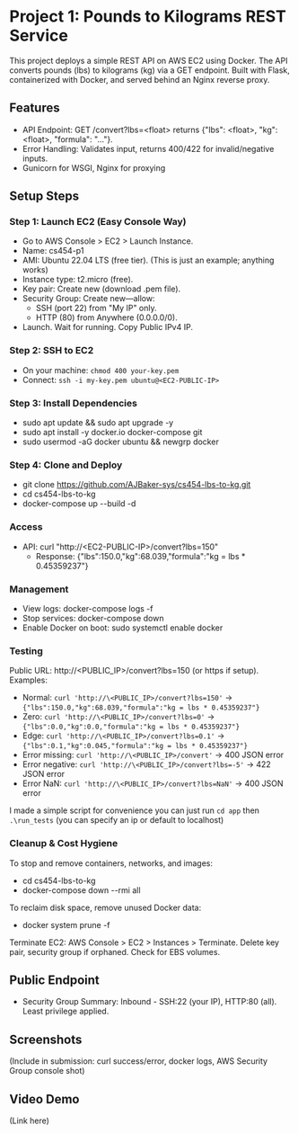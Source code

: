# Project 1: Pounds to Kilograms REST Service
This project deploys a simple REST API on AWS EC2 using Docker. The API converts pounds (lbs) to kilograms (kg) via a GET endpoint. Built with Flask, containerized with Docker, and served behind an Nginx reverse proxy.

## Features
- API Endpoint: GET /convert?lbs=\<float> returns {"lbs": \<float>, "kg": \<float>, "formula": "..."}.
- Error Handling: Validates input, returns 400/422 for invalid/negative inputs.
- Gunicorn for WSGI, Nginx for proxying
  
## Setup Steps
### Step 1: Launch EC2 (Easy Console Way)
- Go to AWS Console > EC2 > Launch Instance.
- Name: cs454-p1
- AMI: Ubuntu 22.04 LTS (free tier). (This is just an example; anything works)
- Instance type: t2.micro (free).
- Key pair: Create new (download .pem file).
- Security Group: Create new—allow:
  - SSH (port 22) from "My IP" only.
  - HTTP (80) from Anywhere (0.0.0.0/0).
- Launch. Wait for running. Copy Public IPv4 IP.

### Step 2: SSH to EC2
- On your machine: `chmod 400 your-key.pem`
- Connect: `ssh -i my-key.pem ubuntu@<EC2-PUBLIC-IP>`

### Step 3: Install Dependencies
- sudo apt update && sudo apt upgrade -y
- sudo apt install -y docker.io docker-compose git
- sudo usermod -aG docker ubuntu && newgrp docker

### Step 4: Clone and Deploy
- git clone https://github.com/AJBaker-sys/cs454-lbs-to-kg.git
- cd cs454-lbs-to-kg
- docker-compose up --build -d

### Access
- API: curl "http://\<EC2-PUBLIC-IP>/convert?lbs=150"
    - Response: {"lbs":150.0,"kg":68.039,"formula":"kg = lbs * 0.45359237"}

### Management
- View logs: docker-compose logs -f
- Stop services: docker-compose down
- Enable Docker on boot: sudo systemctl enable docker

### Testing
Public URL: http://\<PUBLIC_IP>/convert?lbs=150 (or https if setup).
Examples:
- Normal: `curl 'http://\<PUBLIC_IP>/convert?lbs=150'` → `{"lbs":150.0,"kg":68.039,"formula":"kg = lbs * 0.45359237"}`
- Zero: `curl 'http://\<PUBLIC_IP>/convert?lbs=0'` → `{"lbs":0.0,"kg":0.0,"formula":"kg = lbs * 0.45359237"}`
- Edge: `curl 'http://\<PUBLIC_IP>/convert?lbs=0.1'` → `{"lbs":0.1,"kg":0.045,"formula":"kg = lbs * 0.45359237"}`
- Error missing: `curl 'http://\<PUBLIC_IP>/convert'` → 400 JSON error
- Error negative: `curl 'http://\<PUBLIC_IP>/convert?lbs=-5'` → 422 JSON error
- Error NaN: `curl 'http://\<PUBLIC_IP>/convert?lbs=NaN'` → 400 JSON error

I made a simple script for convenience you can just run
    `cd app` then `.\run_tests` (you can specify an ip or default to localhost)

### Cleanup & Cost Hygiene
To stop and remove containers, networks, and images:
 - cd cs454-lbs-to-kg
 - docker-compose down --rmi all

To reclaim disk space, remove unused Docker data:
 - docker system prune -f

Terminate EC2: AWS Console > EC2 > Instances > Terminate. Delete key pair, security group if orphaned. Check for EBS volumes.

## Public Endpoint
- Security Group Summary: Inbound - SSH:22 (your IP), HTTP:80 (all). Least privilege applied.

## Screenshots
(Include in submission: curl success/error, docker logs, AWS Security Group console shot)

## Video Demo
(Link here)
